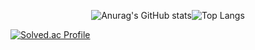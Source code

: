 <!-- ![header](https://capsule-render.vercel.app/api?type=waving&color=0:a82da8,100:da8f00&height=230&section=header&text=ThugMS&fontAlign=70&fontAlignY=40&fontSize=60&fontColor=ffffff) -->

<div align="center">
  
![Anurag's GitHub stats](https://github-readme-stats.vercel.app/api?username=ThugMS&show_icons=true&theme=tokyonight)![Top Langs](https://github-readme-stats.vercel.app/api/top-langs/?username=ThugMS&layout=compact&theme=tokyonight)
 </div>

[![Solved.ac Profile](http://mazassumnida.wtf/api/v2/generate_badge?boj=leems0416)](https://solved.ac/leems0416/)
